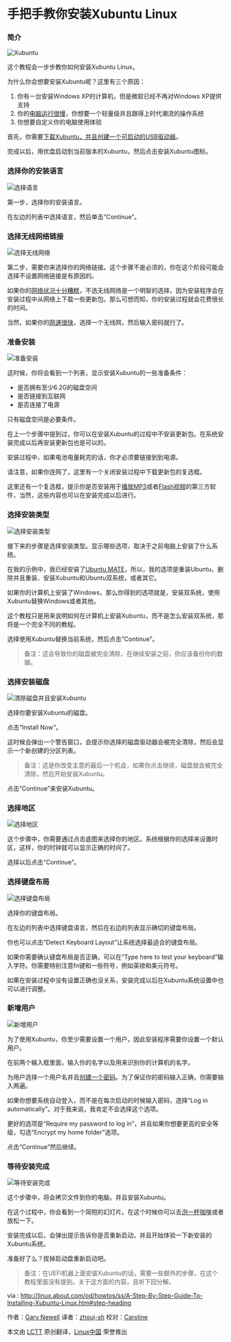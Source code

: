 手把手教你安装Xubuntu Linux
==============================================

### 简介 ###

![Xubuntu](http://f.tqn.com/y/linux/1/S/J/J/1/fulldesktop.png)

这个教程会一步步教你如何安装Xubuntu Linux。

为什么你会想要安装Xubuntu呢？这里有三个原因：

1. 你有一台安装Windows XP的计算机，但是微软已经不再对Windows XP提供支持
2. 你的[电脑运行很慢][1]，你想要一个轻量级并且跟得上时代潮流的操作系统
3. 你想要自定义你的电脑使用体验

首先，你需要[下载Xubuntu，并且创建一个可启动的USB驱动器][2]。

完成以后，用优盘启动到当前版本的Xubuntu，然后点击安装Xubuntu图标。

### 选择你的安装语言 ###

![选择语言](http://f.tqn.com/y/linux/1/S/K/J/1/xubuntuinstall1.png)

第一步，选择你的安装语言。

在左边的列表中选择语言，然后单击“Continue”。

### 选择无线网络链接 ###

![选择无线网络](http://f.tqn.com/y/linux/1/S/L/J/1/xubuntuinstall2.png)

第二步，需要你来选择你的网络链接。这个步骤不是必须的，你在这个阶段可能会选择不设置网络链接是有原因的。

如果你的[网络状况十分糟糕][3]，不选无线网络是一个明智的选择，因为安装程序会在安装过程中从网络上下载一些更新包。那么可想而知，你的安装过程就会花费很长的时间。

当然，如果你的[网速很快][4]，选择一个无线网，然后输入密码就行了。

### 准备安装 ###

![准备安装](http://f.tqn.com/y/linux/1/S/M/J/1/xubuntuinstall3.png)

这时候，你将会看到一个列表，显示安装Xubuntu的一些准备条件：

- 是否拥有至少6.2G的磁盘空间
- 是否链接到互联网
- 是否连接了电源

只有磁盘空间是必要条件。

在上一个步骤中提到过，你可以在安装Xubuntu的过程中不安装更新包。在系统安装完成以后再安装更新包也是可以的。

安装过程中，如果电池电量耗完的话，你才必须要链接到到电源。

请注意，如果你连网了，这里有一个关闭安装过程中下载更新包的复选框。

这里还有一个复选框，提示你是否安装用于[播放MP3][5]或者[Flash视频][6]的第三方软件，当然，这些内容也可以在安装完成以后进行。

### 选择安装类型 ###

![选择安装类型](http://f.tqn.com/y/linux/1/S/N/J/1/xubuntuinstall4.png)

接下来的步骤是选择安装类型。显示哪些选项，取决于之前电脑上安装了什么系统。

在我的示例中，我已经安装了[Ubuntu MATE][7]，所以，我的选项是重装Ubuntu、删除并且重装、安装Xubuntu和Ubuntu双系统，或者其它。

如果你的计算机上安装了Windows，那么你得到的选项就是，安装双系统，使用Xubuntu替换Windows或者其他。

这个教程只是用来说明如何在计算机上安装Xubuntu，而不是怎么安装双系统，那将是一个完全不同的教程。

选择使用Xubuntu替换当前系统，然后点击“Continue”。

> 备注：这会导致你的磁盘被完全清除，在继续安装之前，你应该备份你的数据。

### 选择安装磁盘 ###

![清除磁盘并且安装Xubuntu](http://f.tqn.com/y/linux/1/S/O/J/1/xubuntuinstall5.png)

选择你要安装Xubuntu的磁盘。

点击“Install Now”。

这时候会弹出一个警告窗口，会提示你选择的磁盘驱动器会被完全清除，然后会显示一个新创建的分区列表。

> 备注：这是你改变主意的最后一个机会，如果你点击继续，磁盘就会被完全清除，然后开始安装Xubuntu。

点击“Continue”来安装Xubuntu。

### 选择地区 ###

![选择地区](http://f.tqn.com/y/linux/1/S/P/J/1/xubuntuinstall7.png)

这个步骤中，你需要通过点击底图来选择你的地区。系统根据你的选择来设置时区，这样，你的时钟就可以显示正确的时间了。

选择以后点击“Continue”。

### 选择键盘布局 ###

![选择键盘布局](http://f.tqn.com/y/linux/1/S/Q/J/1/xubuntuinstall8.png)

选择你的键盘布局。

在左边的列表中选择键盘语言，然后在右边的列表显示确切的键盘布局。

你也可以点击“Detect Keyboard Layout”让系统选择最适合的键盘布局。

如果你需要确认键盘布局是否正确，可以在“Type here to test your keyboard”输入字符。你需要特别注意fn键和一些符号，例如英镑和美元符号。

如果在安装过程中没有设置正确也没关系，安装完成以后在Xubuntu系统设置中也可以进行调整。

### 新增用户 ###

![新增用户](http://f.tqn.com/y/linux/1/S/R/J/1/xubuntuinstall9.png)

为了使用Xubuntu，你至少需要设置一个用户，因此安装程序需要你设置一个默认用户。

在前两个输入框里面，输入你的名字以及用来识别你的计算机的名字。

为用户选择一个用户名并且[创建一个密码][8]。为了保证你的密码输入正确，你需要输入两遍。

如果你想要系统自动登入，而不是在每次启动的时候输入密码，选择“Log in automatically”。对于我来说，我肯定不会选择这个选项。

更好的选项是“Require my password to log in”，并且如果你想要更高的安全等级，勾选“Encrypt my home folder”选项。

点击“Continue”然后继续。

### 等待安装完成 ###

![等待安装完成](http://f.tqn.com/y/linux/1/S/S/J/1/xubuntuinstall10.png)

这个步骤中，将会拷贝文件到你的电脑，并且安装Xubuntu。

在这个过程中，你会看到一个简短的幻灯片。在这个时候你可以去[泡一杯咖啡][9]或者放松一下。

安装完成以后，会弹出提示告诉你是否重新启动，并且开始体验一下新安装的Xubuntu系统。

准备好了么？拔掉启动盘重新启动吧。

> 备注：在UEFI机器上面安装Xubuntu的话，需要一些额外的步骤，在这个教程里面没有提到。关于这方面的内容，且听下回分解。

via :  http://linux.about.com/od/howtos/ss/A-Step-By-Step-Guide-To-Installing-Xubuntu-Linux.htm#step-heading

作者：[Gary Newell][a]
译者：[zhouj-sh](https://github.com/zhouj-sh)
校对：[Caroline](https://github.com/carolinewuyan)

本文由 [LCTT](https://github.com/LCTT/TranslateProject) 原创翻译，[Linux中国](http://linux.cn/) 荣誉推出

[a]:http://linux.about.com/bio/Gary-Newell-132058.htm
[1]:http://windows.about.com/od/maintainandfix/a/8ways2speedup.htm
[2]:http://linux.about.com/od/howtos/ss/How-To-Create-A-Persistent-Bootable-Xubuntu-Linux-USB-Drive.htm
[3]:http://netforbeginners.about.com/od/basicinternethardware/f/Why-Internet-Connections-Can-Be-Slow.htm
[4]:http://netforbeginners.about.com/b/2011/09/07/test-your-internet-connection-speed-here.htm
[5]:http://mp3.about.com/od/freebies/tp/freemusictp.htm
[6]:http://animation.about.com/od/2danimationtutorials/ss/2d_fla_lesson1.htm
[7]:http://www.everydaylinuxuser.com/2014/11/ubuntu-mate-vs-lubuntu-on-old-netbook.html
[8]:http://netsecurity.about.com/cs/generalsecurity/a/aa112103b.htm
[9]:http://coffeetea.about.com/od/preparationandrecipes/
